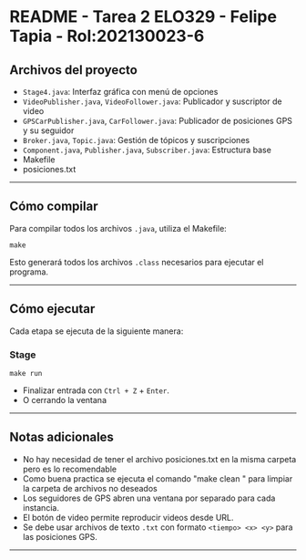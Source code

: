 
# README - Tarea 2 ELO329 - Felipe Tapia - Rol:202130023-6

## Archivos del proyecto 

- `Stage4.java`: Interfaz gráfica con menú de opciones
- `VideoPublisher.java`, `VideoFollower.java`: Publicador y suscriptor de video
- `GPSCarPublisher.java`, `CarFollower.java`: Publicador de posiciones GPS y su seguidor
- `Broker.java`, `Topic.java`: Gestión de tópicos y suscripciones
- `Component.java`, `Publisher.java`, `Subscriber.java`: Estructura base
- Makefile
- posiciones.txt

---

## Cómo compilar

Para compilar todos los archivos `.java`, utiliza el Makefile:

```
make
```

Esto generará todos los archivos `.class` necesarios para ejecutar el programa.

---

## Cómo ejecutar

Cada etapa se ejecuta de la siguiente manera:

### Stage 
```
make run
```

- Finalizar entrada con `Ctrl + Z` + `Enter`.
- O cerrando la ventana 

---

## Notas adicionales

- No hay necesidad de tener el archivo posiciones.txt en la misma carpeta pero es lo recomendable
- Como buena practica se ejecuta el comando "make clean " para limpiar la carpeta de archivos no deseados
- Los seguidores de GPS abren una ventana por separado para cada instancia.
- El botón de video permite reproducir videos desde URL.
- Se debe usar archivos de texto `.txt` con formato `<tiempo> <x> <y>` para las posiciones GPS.

---
